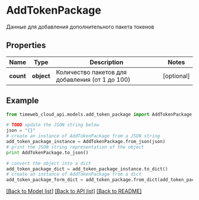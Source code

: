 # AddTokenPackage

Данные для добавления дополнительного пакета токенов

## Properties
Name | Type | Description | Notes
------------ | ------------- | ------------- | -------------
**count** | **object** | Количество пакетов для добавления (от 1 до 100) | [optional] 

## Example

```python
from timeweb_cloud_api.models.add_token_package import AddTokenPackage

# TODO update the JSON string below
json = "{}"
# create an instance of AddTokenPackage from a JSON string
add_token_package_instance = AddTokenPackage.from_json(json)
# print the JSON string representation of the object
print AddTokenPackage.to_json()

# convert the object into a dict
add_token_package_dict = add_token_package_instance.to_dict()
# create an instance of AddTokenPackage from a dict
add_token_package_form_dict = add_token_package.from_dict(add_token_package_dict)
```
[[Back to Model list]](../README.md#documentation-for-models) [[Back to API list]](../README.md#documentation-for-api-endpoints) [[Back to README]](../README.md)



